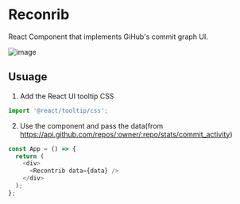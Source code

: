 # Reconrib

React Component that implements GiHub's commit graph UI.

![image](https://user-images.githubusercontent.com/22195362/57941632-17990f80-78ed-11e9-86b3-939f7ac1209b.png)

## Usuage

1. Add the React UI tooltip CSS

```js
import '@react/tooltip/css';
```

2. Use the component and pass the data(from https://api.github.com/repos/:owner/:repo/stats/commit_activity)

```js
const App = () => {
  return (
    <div>
      <Recontrib data={data} />
    </div>
  );
};
```
